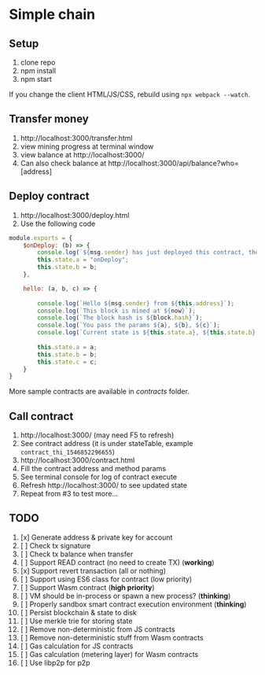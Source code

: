 # Simple chain

## Setup
1. clone repo
2. npm install
3. npm start

If you change the client HTML/JS/CSS, rebuild using `npx webpack --watch`.

## Transfer money
1. http://localhost:3000/transfer.html
2. view mining progress at terminal window
3. view balance at http://localhost:3000/
4. Can also check balance at http://localhost:3000/api/balance?who=[address]

## Deploy contract
1. http://localhost:3000/deploy.html
2. Use the following code
```js
module.exports = {
    $onDeploy: (b) => {
        console.log(`${msg.sender} has just deployed this contract, the address is ${this.address}`);
        this.state.a = "onDeploy";
        this.state.b = b;
    },

    hello: (a, b, c) => {
        
        console.log(`Hello ${msg.sender} from ${this.address}`);
        console.log(`This block is mined at ${now}`);
        console.log(`The block hash is ${block.hash}`);
        console.log(`You pass the params ${a}, ${b}, ${c}`);
        console.log(`Current state is ${this.state.a}, ${this.state.b}, ${this.state.c}`);
        
        this.state.a = a;
        this.state.b = b;
        this.state.c = c;
    }
}
```

More sample contracts are available in _contracts_ folder.

## Call contract
1. http://localhost:3000/ (may need F5 to refresh)
2. See contract address (it is under stateTable, example `contract_thi_1546852296655`)
3. http://localhost:3000/contract.html
4. Fill the contract address and method params
5. See terminal console for log of contract execute
6. Refresh http://localhost:3000/ to see updated state
7. Repeat from #3 to test more...

## TODO
1. [x] Generate address & private key for account
2. [ ] Check tx signature
3. [ ] Check tx balance when transfer
4. [ ] Support READ contract (no need to create TX) (**working**)
5. [x] Support revert transaction (all or nothing)
6. [ ] Support using ES6 class for contract (low priority)
7. [ ] Support Wasm contract (**high priority**)
8. [ ] VM should be in-process or spawn a new process? (**thinking**)
9. [ ] Properly sandbox smart contract execution environment (**thinking**)
10. [ ] Persist blockchain & state to disk
11. [ ] Use merkle trie for storing state
12. [ ] Remove non-deterministic from JS contracts
13. [ ] Remove non-deterministic stuff from Wasm contracts
14. [ ] Gas calculation for JS contracts
15. [ ] Gas calculation (metering layer) for Wasm contracts
16. [ ] Use libp2p for p2p

